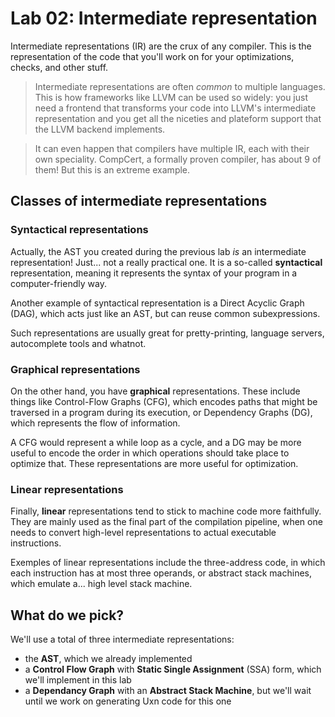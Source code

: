 # Lab 02: Intermediate representation
Intermediate representations (IR) are the crux of any compiler. This is the representation
of the code that you'll work on for your optimizations, checks, and other stuff.

> Intermediate representations are often *common* to multiple languages. This is how
> frameworks like LLVM can be used so widely: you just need a frontend that transforms
> your code into LLVM's intermediate representation and you get all the niceties
> and plateform support that the LLVM backend implements.

> It can even happen that compilers have multiple IR, each with their own speciality.
> CompCert, a formally proven compiler, has about 9 of them! But this is an extreme example.

## Classes of intermediate representations
### Syntactical representations
Actually, the AST you created during the previous lab *is* an intermediate representation!
Just... not a really practical one. It is a so-called **syntactical** representation, 
meaning it represents the syntax of your program in a computer-friendly way.

Another example of syntactical representation is a Direct Acyclic Graph (DAG), which
acts just like an AST, but can reuse common subexpressions.

Such representations are usually great for pretty-printing, language servers, 
autocomplete tools and whatnot.

### Graphical representations
On the other hand, you have **graphical** representations. These include things like
Control-Flow Graphs (CFG), which encodes paths that might be traversed in a program
during its execution, or Dependency Graphs (DG), which represents the flow of information.

A CFG would represent a while loop as a cycle, and a DG may be more useful to encode
the order in which operations should take place to optimize that. These representations
are more useful for optimization.

### Linear representations
Finally, **linear** representations tend to stick to machine code more faithfully.
They are mainly used as the final part of the compilation pipeline, when one needs
to convert high-level representations to actual executable instructions.

Exemples of linear representations include the three-address code, in which each instruction
has at most three operands, or abstract stack machines, which emulate a... high level
stack machine.

## What do we pick?
We'll use a total of three intermediate representations:
- the **AST**, which we already implemented
- a **Control Flow Graph** with **Static Single Assignment** (SSA) form, which we'll implement in this lab
- a **Dependancy Graph** with an **Abstract Stack Machine**, but we'll wait until we work on generating Uxn code for this one
